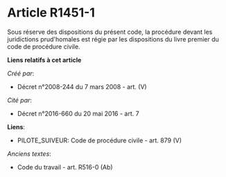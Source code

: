 # Article R1451-1

Sous réserve des dispositions du présent code, la procédure devant les juridictions prud'homales est régie par les
dispositions du livre premier du code de procédure civile.

**Liens relatifs à cet article**

_Créé par_:

  - Décret n°2008-244 du 7 mars 2008 - art. (V)

_Cité par_:

  - Décret n°2016-660 du 20 mai 2016 - art. 7

**Liens**:

  - PILOTE_SUIVEUR: Code de procédure civile - art. 879 (V)

_Anciens textes_:

  - Code du travail - art. R516-0 (Ab)
